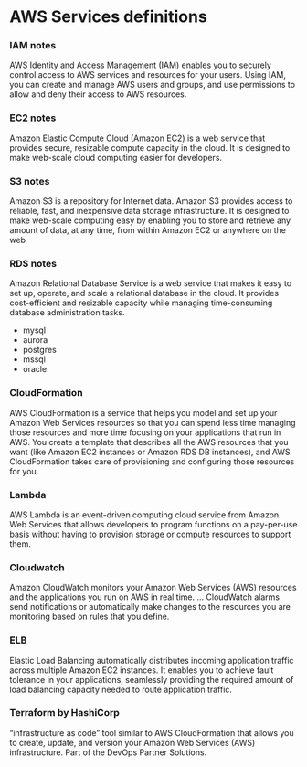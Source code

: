 # AWS Services definitions

### IAM notes

AWS Identity and Access Management (IAM) enables you to securely control access to AWS services and resources for your users. Using IAM, you can create and manage AWS users and groups, and use permissions to allow and deny their access to AWS resources.

### EC2 notes

Amazon Elastic Compute Cloud (Amazon EC2) is a web service that provides secure, resizable compute capacity in the cloud. It is designed to make web-scale cloud computing easier for developers.

### S3 notes

Amazon S3 is a repository for Internet data. Amazon S3 provides access to reliable, fast, and inexpensive data storage infrastructure. It is designed to make web-scale computing easy by enabling you to store and retrieve any amount of data, at any time, from within Amazon EC2 or anywhere on the web

### RDS notes

Amazon Relational Database Service is a web service that makes it easy to set up, operate, and scale a relational database in the cloud. It provides cost-efficient and resizable capacity while managing time-consuming database administration tasks.

- mysql
- aurora
- postgres
- mssql
- oracle

### CloudFormation

AWS CloudFormation is a service that helps you model and set up your Amazon Web Services resources so that you can spend less time managing those resources and more time focusing on your applications that run in AWS. You create a template that describes all the AWS resources that you want (like Amazon EC2 instances or Amazon RDS DB instances), and AWS CloudFormation takes care of provisioning and configuring those resources for you.

### Lambda

AWS Lambda is an event-driven computing cloud service from Amazon Web Services that allows developers to program functions on a pay-per-use basis without having to provision storage or compute resources to support them.

### Cloudwatch

Amazon CloudWatch monitors your Amazon Web Services (AWS) resources and the applications you run on AWS in real time. ... CloudWatch alarms send notifications or automatically make changes to the resources you are monitoring based on rules that you define.

### ELB

Elastic Load Balancing automatically distributes incoming application traffic across multiple Amazon EC2 instances. It enables you to achieve fault tolerance in your applications, seamlessly providing the required amount of load balancing capacity needed to route application traffic.

### Terraform by HashiCorp

“infrastructure as code” tool similar to AWS CloudFormation that allows you to create, update, and version your Amazon Web Services (AWS) infrastructure. Part of the DevOps Partner Solutions.
